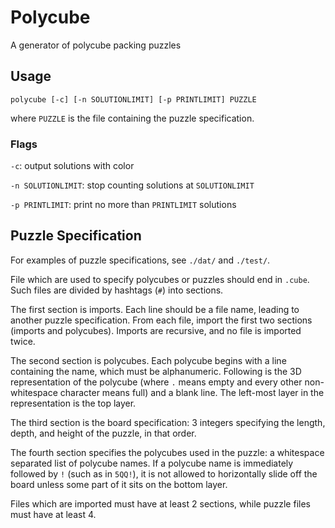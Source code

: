 # Polycube
A generator of polycube packing puzzles

## Usage

```
polycube [-c] [-n SOLUTIONLIMIT] [-p PRINTLIMIT] PUZZLE
```

where `PUZZLE` is the file containing the puzzle specification.

### Flags

`-c`: output solutions with color

`-n SOLUTIONLIMIT`: stop counting solutions at `SOLUTIONLIMIT`

`-p PRINTLIMIT`: print no more than `PRINTLIMIT` solutions

## Puzzle Specification

For examples of puzzle specifications, see `./dat/` and `./test/`.

File which are used to specify polycubes or puzzles should end in `.cube`. Such files are divided by hashtags (`#`) into sections.

The first section is imports. Each line should be a file name, leading to another puzzle specification. From each file, import the first two sections (imports and polycubes). Imports are recursive, and no file is imported twice.

The second section is polycubes. Each polycube begins with a line containing the name, which must be alphanumeric. Following is the 3D representation of the polycube (where `.` means empty and every other non-whitespace character means full) and a blank line. The left-most layer in the representation is the top layer.

The third section is the board specification: 3 integers specifying the length, depth, and height of the puzzle, in that order.

The fourth section specifies the polycubes used in the puzzle: a whitespace separated list of polycube names. If a polycube name is immediately followed by `!` (such as in `5QQ!`), it is not allowed to horizontally slide off the board unless some part of it sits on the bottom layer.

Files which are imported must have at least 2 sections, while puzzle files must have at least 4.
